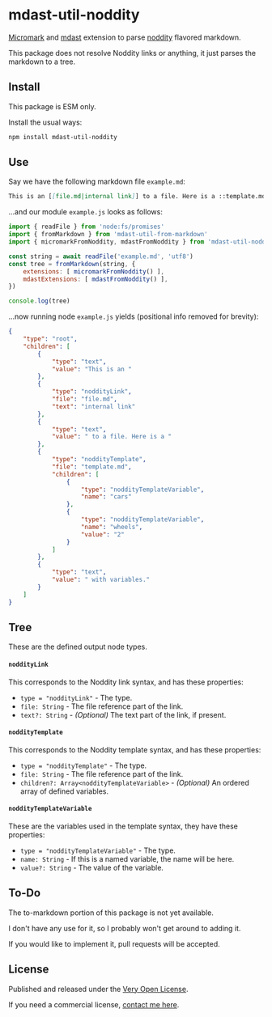 # mdast-util-noddity

[Micromark](https://github.com/micromark/micromark) and [mdast](https://github.com/syntax-tree/mdast) extension to parse [noddity](http://noddity.com/) flavored markdown.

This package does not resolve Noddity links or anything, it just parses the markdown to a tree.

## Install

This package is ESM only.

Install the usual ways:

```bash
npm install mdast-util-noddity
```

## Use

Say we have the following markdown file `example.md`:

```md
This is an [[file.md|internal link]] to a file. Here is a ::template.md|cars|wheels=2:: with variables.
```

...and our module `example.js` looks as follows:

```js
import { readFile } from 'node:fs/promises'
import { fromMarkdown } from 'mdast-util-from-markdown'
import { micromarkFromNoddity, mdastFromNoddity } from 'mdast-util-noddity'

const string = await readFile('example.md', 'utf8')
const tree = fromMarkdown(string, {
	extensions: [ micromarkFromNoddity() ],
	mdastExtensions: [ mdastFromNoddity() ],
})

console.log(tree)
```

…now running node `example.js` yields (positional info removed for brevity):

```json
{
	"type": "root",
	"children": [
		{
			"type": "text",
			"value": "This is an "
		},
		{
			"type": "noddityLink",
			"file": "file.md",
			"text": "internal link"
		},
		{
			"type": "text",
			"value": " to a file. Here is a "
		},
		{
			"type": "noddityTemplate",
			"file": "template.md",
			"children": [
				{
					"type": "noddityTemplateVariable",
					"name": "cars"
				},
				{
					"type": "noddityTemplateVariable",
					"name": "wheels",
					"value": "2"
				}
			]
		},
		{
			"type": "text",
			"value": " with variables."
		}
	]
}
```

## Tree

These are the defined output node types.

#### `noddityLink`

This corresponds to the Noddity link syntax, and has these properties:

* `type = "noddityLink"` - The type.
* `file: String` - The file reference part of the link.
* `text?: String` - *(Optional)* The text part of the link, if present.

#### `noddityTemplate`

This corresponds to the Noddity template syntax, and has these properties:

* `type = "noddityTemplate"` - The type.
* `file: String` - The file reference part of the link.
* `children?: Array<noddityTemplateVariable>` - *(Optional)* An ordered array of defined variables.

#### `noddityTemplateVariable`

These are the variables used in the template syntax, they have these properties:

* `type = "noddityTemplateVariable"` - The type.
* `name: String` - If this is a named variable, the name will be here.
* `value?: String` - The value of the variable.

## To-Do

The to-markdown portion of this package is not yet available.

I don't have any use for it, so I probably won't get around to adding it.

If you would like to implement it, pull requests will be accepted.

## License

Published and released under the [Very Open License](http://veryopenlicense.com).

If you need a commercial license, [contact me here](https://davistobias.com/license?software=mdast-util-noddity).
